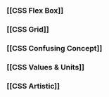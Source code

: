 
### [[CSS Flex Box]]

### [[CSS Grid]]

### [[CSS Confusing Concept]]

### [[CSS Values & Units]]

### [[CSS Artistic]]